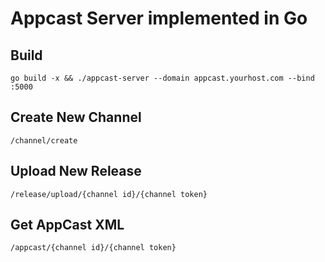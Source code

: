 Appcast Server implemented in Go
================================

Build
-----

	go build -x && ./appcast-server --domain appcast.yourhost.com --bind :5000

Create New Channel
------------------

	/channel/create

Upload New Release
------------------

	/release/upload/{channel id}/{channel token}

Get AppCast XML
---------------

	/appcast/{channel id}/{channel token}
